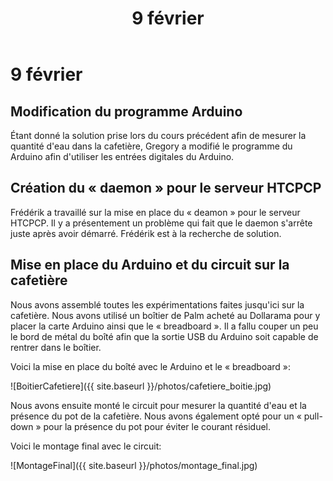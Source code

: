 ﻿---
title: 9 février
layout: default
---

9 février
=========

Modification du programme Arduino
---------------------------------
Étant donné la solution prise lors du cours précédent afin de mesurer la
quantité d'eau dans la cafetière, Gregory a modifié le programme du Arduino
afin d'utiliser les entrées digitales du Arduino.

Création du « daemon » pour le serveur HTCPCP
---------------------------------------------
Frédérik a travaillé sur la mise en place du « deamon » pour le serveur HTCPCP.
Il y a présentement un problème qui fait que le daemon s'arrête juste après
avoir démarré. Frédérik est à la recherche de solution.

Mise en place du Arduino et du circuit sur la cafetière
-------------------------------------------------------
Nous avons assemblé toutes les expérimentations faites jusqu'ici sur la
cafetière. Nous avons utilisé un boîtier de Palm acheté au Dollarama pour y
placer la carte Arduino ainsi que le « breadboard ». Il a fallu couper un peu
le bord de métal du boîté afin que la sortie USB du Arduino soit capable de 
rentrer dans le boîtier.

Voici la mise en place du boîté avec le Arduino et le « breadboard »:

![BoitierCafetiere]({{ site.baseurl }}/photos/cafetiere_boitie.jpg)

Nous avons ensuite monté le circuit pour mesurer la quantité d'eau et la 
présence du pot de la cafetière. Nous avons également opté pour un 
« pull-down » pour la présence du pot pour éviter le courant résiduel.

Voici le montage final avec le circuit:

![MontageFinal]({{ site.baseurl }}/photos/montage_final.jpg)
